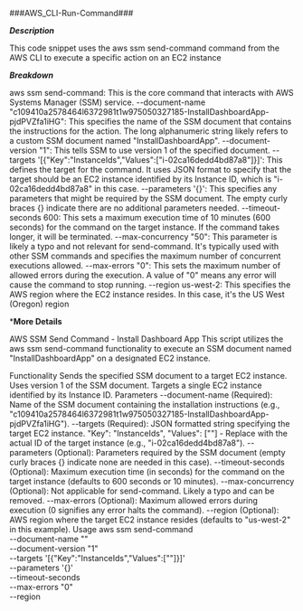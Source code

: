 ###AWS_CLI-Run-Command###

***Description***

This code snippet uses the aws ssm send-command command from the AWS CLI to execute a specific action on an EC2 instance

***Breakdown***

aws ssm send-command: This is the core command that interacts with AWS Systems Manager (SSM) service.
--document-name "c109410a2578464l6372981t1w975050327185-InstallDashboardApp-pjdPVZfa1iHG": This specifies the name of the SSM document that contains the instructions for the action. The long alphanumeric string likely refers to a custom SSM document named "InstallDashboardApp".
--document-version "1": This tells SSM to use version 1 of the specified document.
--targets '[{"Key":"InstanceIds","Values":["i-02ca16dedd4bd87a8"]}]': This defines the target for the command. It uses JSON format to specify that the target should be an EC2 instance identified by its Instance ID, which is "i-02ca16dedd4bd87a8" in this case.
--parameters '{}': This specifies any parameters that might be required by the SSM document. The empty curly braces {} indicate there are no additional parameters needed.
--timeout-seconds 600: This sets a maximum execution time of 10 minutes (600 seconds) for the command on the target instance. If the command takes longer, it will be terminated.
--max-concurrency "50": This parameter is likely a typo and not relevant for send-command. It's typically used with other SSM commands and specifies the maximum number of concurrent executions allowed.
--max-errors "0": This sets the maximum number of allowed errors during the execution. A value of "0" means any error will cause the command to stop running.
--region us-west-2: This specifies the AWS region where the EC2 instance resides. In this case, it's the US West (Oregon) region

***More Details**

AWS SSM Send Command - Install Dashboard App
This script utilizes the aws ssm send-command functionality to execute an SSM document named "InstallDashboardApp" on a designated EC2 instance.

Functionality
Sends the specified SSM document to a target EC2 instance.
Uses version 1 of the SSM document.
Targets a single EC2 instance identified by its Instance ID.
Parameters
--document-name (Required): Name of the SSM document containing the installation instructions (e.g., "c109410a2578464l6372981t1w975050327185-InstallDashboardApp-pjdPVZfa1iHG").
--targets (Required): JSON formatted string specifying the target EC2 instance.
"Key": "InstanceIds", "Values": ["<instance-id>"] - Replace <instance-id> with the actual ID of the target instance (e.g., "i-02ca16dedd4bd87a8").
--parameters (Optional): Parameters required by the SSM document (empty curly braces {} indicate none are needed in this case).
--timeout-seconds (Optional): Maximum execution time (in seconds) for the command on the target instance (defaults to 600 seconds or 10 minutes).
--max-concurrency (Optional): Not applicable for send-command. Likely a typo and can be removed.
--max-errors (Optional): Maximum allowed errors during execution (0 signifies any error halts the command).
--region (Optional): AWS region where the target EC2 instance resides (defaults to "us-west-2" in this example).
Usage
aws ssm send-command \
  --document-name "<document-name>" \
  --document-version "1" \
  --targets '[{"Key":"InstanceIds","Values":["<instance-id>"]}]' \
  --parameters '{}' \
  --timeout-seconds <timeout-duration> \
  --max-errors "0" \
  --region <region>

